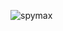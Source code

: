 ![spymax](https://github.com/yuankong666/Ultimate-RAT-Collection/assets/128066597/36988d76-5edf-4cc3-9446-036100e7510a)
